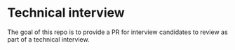 # Technical interview

The goal of this repo is to provide a PR for interview candidates to review as part of a technical interview.
